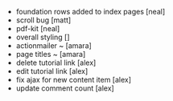 - foundation rows added to index pages                [neal]
- scroll bug                                          [matt]
- pdf-kit                                             [neal]
- overall styling                                     []
- actionmailer ~                                      [amara]
- page titles ~                                       [amara]
- delete tutorial link                                [alex]
- edit tutorial link                                  [alex]
- fix ajax for new content item                       [alex]
- update comment count                                [alex]
